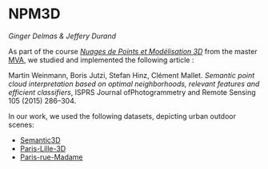 # NPM3D

*Ginger Delmas & Jeffery Durand*

As part of the course [*Nuages de Points et Modélisation 3D*](http://caor-mines-paristech.fr/fr/cours-npm3d/) from the master [MVA](https://www.master-mva.com/), we studied and implemented the following article :

Martin Weinmann, Boris Jutzi, Stefan Hinz, Clément Mallet. *Semantic point cloud interpretation based on optimal neighborhoods, relevant features and efficient classifiers*, ISPRS Journal ofPhotogrammetry and Remote Sensing 105 (2015) 286–304.

In our work, we used the following datasets, depicting urban outdoor scenes:

- [Semantic3D](http://semantic3d.net/)
- [Paris-Lille-3D](http://npm3d.fr/paris-lille-3d)
- [Paris-rue-Madame](http://www.cmm.mines-paristech.fr/~serna/rueMadameDataset.html)
